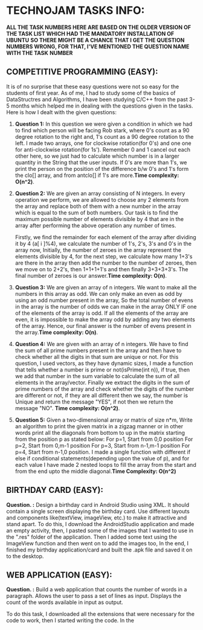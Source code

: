 # TECHNOJAM TASKS INFO:

**ALL THE TASK NUMBERS HERE ARE BASED ON THE OLDER VERSION OF THE TASK LIST WHICH HAD THE MANDATORY INSTALLATION OF UBUNTU**
**SO THERE MIGHT BE A CHANCE THAT I GET THE QUESTION NUMBERS WRONG, FOR THAT, I'VE MENTIONED THE QUESTION NAME WITH THE TASK**
**NUMBER**

## COMPETITIVE PROGRAMMING (EASY):
It is of no surprise that these easy questions were not so easy for the students of first year. As of me, I had to study
some of the basics of DataStructres and Algorithms, I have been studying C/C++ from the past 3-5 months which helped
me in dealing with the questions given in the tasks. Here is how I dealt with the given questions:

1. **Question 1:** In this question we were given a condition in which we had to find which person will be facing 
Rob stark, where 0's count as a 90 degree rotation to the right and, 1's count as a 90 degree rotation to the left.
I made two arrays, one for clockwise rotation(for 0's) and one one for anti-clockwise rotation(for 1s'). Remember 
0 and 1 cancel out each other here, so we just had to calculate which number is in a larger quantity in the String 
that the user inputs. If 0's are more than 1's, we print the person on the position of the difference b/w 0's and 
1's form the clo[] array, and from antclo[] if 1's are more.**Time complexity: O(n^2)**.

2. **Question 2:** We are given an array consisting of N integers. In every operation we perform, we are allowed
to choose any 2 elements from the array and replace both of them with a new number in the array which is equal
to the sum of both numbers. Our task is to find the maximum possible number of elements divisible by 4 that are
in the array after performing the above operation any number of times.

    Firstly, we find the remainder for each element of the array after dividing it by 4 (a[ i ]%4), we calculate the
    number of 1's, 2's, 3's and 0's in the array now, Initially, the number of zeroes in the array represent the 
    elements divisible by 4, for the next step, we calculate how many 1+3's are there in the array then add the number
    to the number of zeroes, then we move on to 2+2's, then 1+1+1+1's and then finally 3+3+3+3's. The final number of 
    zeroes is our answer.**Time complexity: O(n)**.

3. **Question 3:** We are given an array of n integers. We want to make all the numbers in this array as odd. We
can only make an even as odd by using an odd number present in the array, So the total number of evens in the array
is the number of odds we can make in the array ONLY IF one of the elements of the array is odd. If all the elements
of the array are even, it is impossible to make the array odd by adding any two elements of the array. Hence, our
final answer is the number of evens present in the array.**Time complexity: O(n)**.

4. **Question 4:** We are given with an array of n integers. We have to find the sum of all prime numbers present
in the array and then have to check whether all the digits in that sum are unique or not. For this question, I used
vectors, as they have dynamic sizes, I made a function that tells whether a number is prime or not(isPrime(int n)),
if true, then we add that number in the sum variable to calculate the sum of all elements in the array/vector.
Finally we extract the digits in the sum of prime numbers of the array and check whether the digits of the number 
are different or not, if they are all different then we say, the number is Unique and return the message "YES", if
not then we return the message "NO". **Time complexity: O(n^2)**.

5. **Question 5:** Given a two-dimensional array or matrix of size n*m, Write an algorithm to print the given matrix
in a zigzag manner or in other words print all the diagonals from bottom to up in the matrix starting from the
position p as stated below: For p=1, Start from 0,0 position For p=2, Start from 0,m-1 position For p=3,
Start from n-1,m-1 position For p=4, Start from n-1,0 position. I made a single function with different if else if
conditional statements(depending upon the value of p), and for each value I have made 2 nested loops to fill the 
array from the start and from the end upto the middle diagonal.**Time Complexity: O(n^2)**

## BIRTHDAY CARD (EASY):

**Question. :** Design a birthday card in Android Studio using XML. ​It should contain a single screen displaying 
the birthday card. Use different layouts and components like(textView, imageView, etc.) to make it attractive and
stand apart.
To do this, I download the AndroidStudio application and made an empty activity, then, I pasted some of the images
that I wanted to use in the ".res" folder of the application. Then I added some text using the ImageView function
and then went on to add the images too, In the end, I finished my birthday application/card and built the .apk file
and saved it on to the desktop.

## WEB APPLICATION <HTML> (EASY):

**Question. :** Build a web application that counts the number of words in a paragraph. ​Allows the user to pass a set
of lines as input. ​Displays the count of the words available in input as output.

To do this task, I downloaded all the extensions that were necessary for the code to work, then I started writing the code.
In the <style> tag I wrote the code for the design of the text area and the button. I attached a function countwords() with 
the button which calculates the number of words in the paragraph. In the <script> tag, I wrote the function countwords() to
print the number of words in the alert box of the browser with .match(//g) function which made an array of words, and in the 
end I printed the length of that array with .length() function, which in the end is the number of words in the paragraph.
